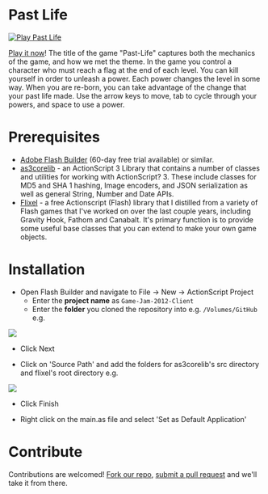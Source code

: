 # Past Life

[![Play Past Life](http://i.imgur.com/c5c2X.png)](http://falconhoof.github.com/Game-Jam-2012-Client/)

[Play it now](http://falconhoof.github.com/Game-Jam-2012-Client/)! The title of the game "Past-Life" captures both the mechanics of the game, and how we met the theme. In the game you control a character who must reach a flag at the end of each level. You can kill yourself in order to unleash a power. Each power changes the level in some way. When you are re-born, you can take advantage of the change that your past life made. Use the arrow keys to move, tab to cycle through your powers, and space to use a power.

# Prerequisites

* [Adobe Flash Builder](http://www.adobe.com/products/flash-builder.html) (60-day free trial available) or similar.
* [as3corelib](https://github.com/mikechambers/as3corelib) -  an ActionScript 3 Library that contains a number of classes and utilities for working with ActionScript? 3. These include classes for MD5 and SHA 1 hashing, Image encoders, and JSON serialization as well as general String, Number and Date APIs.
* [Flixel](https://github.com/AdamAtomic/flixel) - a free Actionscript (Flash) library that I distilled from a variety of Flash games that I've worked on over the last couple years, including Gravity Hook, Fathom and Canabalt.  It's primary function is to provide some useful base classes that you can extend to make your own game objects.

# Installation

* Open Flash Builder and navigate to File -> New ->  ActionScript Project
  * Enter the **project name** as `Game-Jam-2012-Client`
  * Enter the **folder** you cloned the repository into e.g. `/Volumes/GitHub` e.g.

![](http://i.imgur.com/i3puE.png)

* Click Next

* Click on 'Source Path' and add the folders for as3corelib's src directory and flixel's root directory e.g.

![](http://i.imgur.com/vfTfn.png)

* Click Finish

* Right click on the main.as file and select 'Set as Default Application'

# Contribute

Contributions are welcomed! [Fork our repo](http://help.github.com/fork-a-repo/), [submit a pull request](http://help.github.com/send-pull-requests/) and we'll take it from there.